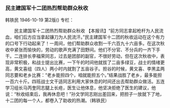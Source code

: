 ### 民主建国军十二团热烈帮助群众秋收
韩铁民
1946-10-19
第2版()
专栏：

　　民主建国军十二团热烈帮助群众秋收
    【本报讯】“前方同志拿起枪杆为人民流血，咱们后方应当拿起镰刀为人民流汗。”民主建国军十二团的秋收运动在这个有力的口号下行动起来了！一周间，他们帮助群众收割一千六百九十六亩多。在这次秋收中紧张而愉快的，劳动的歌声充满了田野间。他们不分官、不分兵的一齐下手干。二连排长李福荣同志，过去是团部的副官，不很好劳动，但在这次秋收中，表现非常积极，和战士提出比赛，一下午的时间他就拔了二亩多绿豆，战士的情绪更高，黄文喜组（四人）两小时内就割了五亩谷子。担谷的时候，黄文喜、李黑孟两同志要和老乡比赛：“老乡能担四个，咱就能担五个。”结果战胜了老乡，最多能担一百六十斤。四班战士文干适同志利用大家休息的时间还出去帮助群众做活。五连学习组长马丙奎同志腿上长疮，医生让他体息，他坚决拒绝了医生的建议，他说：“秋收结束后，我再休息吧！”孙文学同志刚出差回来，把担子一放就下了地，十二团的每一个人，都卷入了助收的热潮。（韩铁民）
